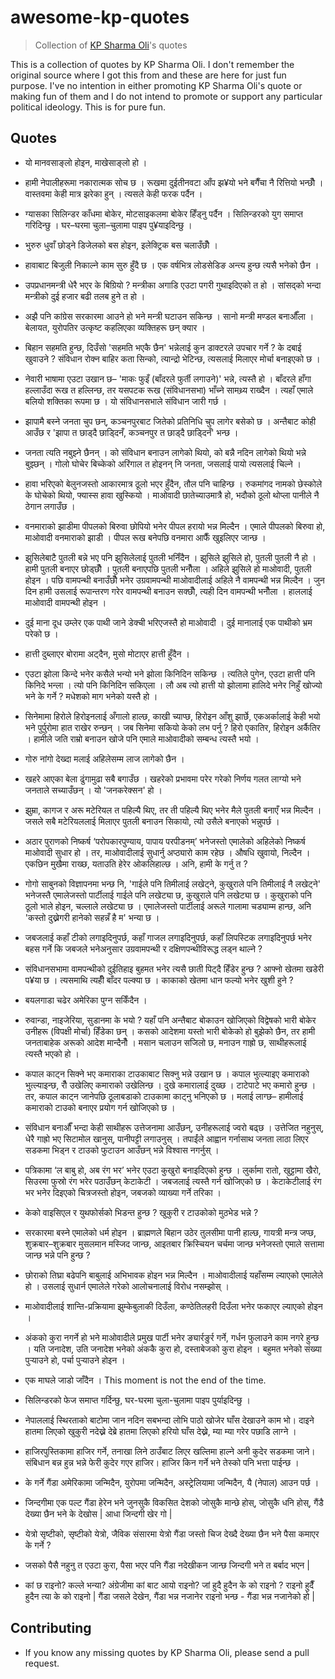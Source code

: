# awesome-kp-quotes

> Collection of [KP Sharma Oli](https://en.wikipedia.org/wiki/Khadga_Prasad_Oli)'s quotes

This is a collection of quotes by KP Sharma Oli. I don't remember the original source where I got this from and these are here for just fun purpose. I've no intention in either promoting KP Sharma Oli's quote or making fun of them and I do not intend to promote or support any particular political ideology. This is for pure fun.

## Quotes

- यो मानवसाङ्लो होइन, माखेसाङ्लो हो ।

- हामी नेपालीहरूमा नकारात्मक सोच छ । रूखमा दुईतीनवटा आँप झ¥यो भने बगैँचा नै रित्तियो भन्छौँ । वास्तवमा केही मात्र झरेका हुन् । त्यसले केही फरक पर्दैन ।

- ग्यासका सिलिन्डर काँधमा बोकेर, मोटसाइकलमा बोकेर हिँड्नु पर्दैन । सिलिन्डरको युग समाप्त गरिदिन्छु । घर–घरमा चुला–चुलामा पाइप पु¥याइदिन्छु ।

- भुरुरु धुवाँ छोड्ने डिजेलको बस होइन, इलेक्ट्रिक बस चलाउँछौँ ।

- हावाबाट बिजुली निकाल्ने काम सुरु हुँदै छ । एक वर्षभित्र लोडसेडिङ अन्त्य हुन्छ त्यसै भनेको छैन ।

- उपप्रधानमन्त्री धेरै भएर के बिग्रियो ? मन्त्रीका अगाडि एउटा पगरी गुथाइदिएको त हो । सांसद्को भन्दा मन्त्रीको दुई हजार बढी तलब हुने त हो ।

- अझै पनि कांग्रेस सरकारमा आउने हो भने मन्त्री घटाउन सकिन्छ । सानो मन्त्री मण्डल बनाऔँला । बेलायत, युरोपतिर उत्कृष्ट कहलिएका व्यक्तिहरू छन् क्यार ।

- बिहान सहमति हुन्छ, दिउँसो 'सहमति भएकै छैन' भन्नेलाई कुन डाक्टरले उपचार गर्ने ? के दबाई खुवाउने ? संविधान रोक्न बाहिर कता सिन्को, त्यान्द्रो भेटिन्छ, त्यसलाई मिलाएर मोर्चा बनाइएको छ ।

- नेवारी भाषामा एउटा उखान छ– 'माकः फुइँ (बाँदरले फुर्ती लगाउने)' भन्ने, त्यस्तै हो । बाँदरले हाँगा हल्लाउँदा रूख त हल्लिन्छ, तर यसपटक रूख (संविधानसभा) भाँच्ने सामथ्र्य राख्दैन । त्यहाँ एमाले बलियो शक्तिका रूपमा छ । यो संविधानसभाले संविधान जारी गर्छ ।

- झापामै बस्ने जनता चुप छन्, कञ्चनपुरबाट जितेको प्रतिनिधि चुप लागेर बसेको छ । अन्तैबाट कोही आउँछ र 'झापा त छाड्दै छाड्दिनँ, कञ्चनपुर त छाड्दै छाड्दिनँ' भन्छ ।

- जनता त्यति नबुझ्ने छैनन् । को संविधान बनाउन लागेको थियो, को बन्नै नदिन लागेको थियो भन्ने बुझ्छन् । गोलो घोचेर बिच्केको अरिंगाल त होइनन् नि जनता, जसलाई पायो त्यसलाई चिल्ने ।

- हावा भरिएको बेलुनजस्तो आकारमात्र ठूलो भएर हुँदैन, तौल पनि चाहिन्छ । रुकमांगद नामको छेस्कोले के घोचेको थियो, फ्यास्स हावा खुस्कियो । माओवादी छातेच्याउमात्रै हो, भदौको ठूलो थोप्ला पानीले नै ठेगान लगाउँछ ।

- वनमाराको झाडीमा पीपलको बिरुवा छोपियो भनेर पीपल हरायो भन्न मिल्दैन । एमाले पीपलको बिरुवा हो, माओवादी वनमाराको झाडी । पीपल रूख बनेपछि वनमारा आफैँ खुइलिएर जान्छ ।

- झुसिलेबाटै पुतली बन्ने भए पनि झुसिलेलाई पुतली भनिँदैन । झुसिले झुसिले हो, पुतली पुतली नै हो । हामी पुतली बनाएर छोड्छौँ । पुतली बनाएपछि पुतली भनौँला । अहिले झुसिले हो माओवादी, पुतली होइन । पछि वामपन्थी बनाउँछौँ भनेर उग्रवामपन्थी माओवादीलाई अहिले नै वामपन्थी भन्न मिल्दैन । जुन दिन हामी उसलाई रूपान्तरण गरेर वामपन्थी बनाउन सक्छौँ, त्यही दिन वामपन्थी भनौँला । हाललाई माओवादी वामपन्थी होइन ।

- दुई माना दूध उम्लेर एक पाथी जाने डेक्ची भरिएजस्तै हो माओवादी । दुई मानालाई एक पाथीको भ्रम परेको छ ।

- हात्ती दुब्लाएर बोरामा अट्दैन, मुसो मोटाएर हात्ती हुँदैन ।

- एउटा झोला किन्दे भनेर कसैले भन्यो भने झोला किनिदिन सकिन्छ । त्यतिले पुगेन, एउटा हात्ती पनि किनिदे भन्ला । त्यो पनि किनिदिन सकिएला । लौ अब त्यो हात्ती यो झोलामा हालिदे भनेर निहुँ खोज्यो भने के गर्ने ? मधेशको माग भनेको यस्तै हो ।

- सिनेमामा हिरोले हिरोइनलाई अँगालो हाल्छ, काखी च्याप्छ, हिरोइन आँशु झार्छे, एकअर्कालाई केही भयो भने पुर्पुरोमा हात राखेर रुन्छन् । जब सिनेमा सकियो केको लभ पर्नु ? हिरो एकातिर, हिरोइन अर्कैतिर । हामीले जति राम्रो बनाउन खोजे पनि एमाले माओवादीको सम्बन्ध त्यस्तै भयो ।

- गोरु नांगो देख्दा मलाई अहिलेसम्म लाज लागेको छैन ।

- खहरे आएका बेला ढुंगामुढा सबै बगाउँछ । खहरेको प्रभावमा परेर गरेको निर्णय गलत लाग्यो भने जनताले सच्याउँछन् । यो 'जनकरेक्सन' हो ।

- झुम्रा, कागज र अरू मटेरियल त पहिल्यै थिए, तर ती पहिल्यै थिए भनेर मैले पुतली बनाएँ भन्न मिल्दैन । जसले सबै मटेरियललाई मिलाएर पुतली बनाउन सिकायो, त्यो उसैले बनाएको भन्नुपर्छ ।

- अठार पुराणको निष्कर्ष ‘परोपकारपुण्याय, पापाय परपीडनम्’ भनेजस्तो एमालेको अहिलेको निष्कर्ष माओवादी सुधार हो । तर, माओवादीलाई सुधार्नु अप्ठ्यारो काम रहेछ । औषधि खुवायो, निल्दैन । एकछिन मुखैमा राख्छ, यताउति हेरेर ओकलिहाल्छ । अनि, हामी के गर्नु त ?

- गोगो साबुनको विज्ञापनमा भन्छ नि, 'गाईले पनि तिमीलाई लखेट्ने, कुखुराले पनि तिमीलाई नै लखेट्ने' भनेजस्तै एमालेजस्तो पार्टीलाई गाईले पनि लखेट्या छ, कुखुराले पनि लखेट्या छ । कुखुराको पनि ठूलो भाले होइन, चल्लाले लखेट्या छ । एमालेजस्तो पार्टीलाई अरूले गालामा चड्याम्म हान्छ, अनि 'कस्तो दुख्नेगरी हानेको सहन्नँ है म' भन्या छ ।

- जबजलाई कहाँ टीको लगाइदिनुपर्छ, कहाँ गाजल लगाइदिनुपर्छ, कहाँ लिपस्टिक लगाइदिनुपर्छ भनेर बहस गर्ने कि जबजले भनेअनुसार उग्रवामपन्थी र दक्षिणपन्थीविरूद्ध लड्न थाल्ने ?

- संविधानसभामा वामपन्थीको दुईतिहाइ बुहमत भनेर त्यसै छाती पिट्दै हिँडेर हुन्छ ? आफ्नो खेतमा खडेरी प¥या छ । त्यसमाथि त्यहीँ बाँदर पल्क्या छ । काकाको खेतमा धान फल्यो भनेर खुशी हुने ?

- बयलगाडा चढेर अमेरिका पुग्न सकिँदैन ।

- रुवान्डा, नाइजेरिया, सुडानमा के भयो ? यहाँ पनि अन्तैबाट बोकाउन खोजिएको विद्वेषको भारी बोकेर उनीहरू (विपक्षी मोर्चा) हिँडेका छन् । कसको आदेशमा यस्तो भारी बोकेको हो बुझेको छैन, तर हामी जनताबाहेक अरूको आदेश मान्दैनौँ । मसान चलाउन सजिलो छ, मनाउन गाह्रो छ, साथीहरूलाई त्यस्तै भएको हो ।

- कपाल काट्न सिक्ने भए कमाराका टाउकाबाट सिक्नु भन्ने उखान छ । कपाल भुत्ल्याइए कमाराको भुत्ल्याइन्छ, रौँ उखेलिए कमाराको उखेलिन्छ । दुखे कमारालाई दुख्छ । टाटेपाटे भए कमारो हुन्छ । तर, कपाल काट्न जानेपछि ठूलाबडाको टाउकामा काट्नु भनिएको छ । मलाई लाग्छ– हामीलाई कमाराको टाउको बनाएर प्रयोग गर्न खोजिएको छ ।

- संविधान बनाऔँ भन्दा केही साथीहरू उत्तेजनामा आउँछन्, उनीहरूलाई ज्वरो बढ्छ । उत्तेजित नहुनुस्, धेरै गाह्रो भए सिटामोल खानुस्, पानीपट्टी लगाउनुस् । तपाईंले आह्वान गर्नासाथ जनता लाठा लिएर सडकमा भिड्न र टाउको फुटाउन आउँछन् भन्ने विश्वास नगर्नुस् ।

- पत्रिकामा ‘ल बाबु हो, अब रंग भर’ भनेर एउटा कुखुरो बनाइदिएको हुन्छ । लुर्कामा रातो, खुट्टामा खैरो, सिउरमा फुस्रो रंग भरेर पठाउँछन् केटाकेटी । जबजलाई त्यस्तै गर्न खोजिएको छ । केटाकेटीलाई रंग भर भनेर दिइएको चित्रजस्तो होइन, जबजको व्याख्या गर्ने तरिका ।

- केको वाइसिएल र युथफोर्सको भिडन्त हुन्छ ? खुकुरी र टाउकोको मुठभेड भन्ने ?

- सरकारमा बस्ने एमालेको धर्म होइन । ब्राह्मणले बिहान उठेर तुलसीमा पानी हाल्छ, गायत्री मन्त्र जप्छ, शुक्रबार–शुक्रबार मुसलमान मस्जिद जान्छ, आइतबार क्रिस्चियन चर्चमा जान्छ भनेजस्तो एमाले सत्तामा जान्छ भन्ने पनि हुन्छ ?

- छोराको तिघ्रा बढेपनि बाबुलाई अभिभावक होइन भन्न मिल्दैन । माओवादीलाई यहाँसम्म ल्याएको एमालेले हो । उसलाई सुधार्न एमालेले गरेको आलोचनालाई विरोध नसम्झोस् ।

- माओवादीलाई शान्ति-प्रक्रियामा झुम्केबुलाकी दिउँला, कण्ठेतिलहरी दिउँला भनेर फकाएर ल्याएको होइन ।

- अंकको कुरा नगर्ने हो भने माओवादीले प्रमुख पार्टी भनेर ङ्यार्रङुर्र गर्ने, गर्धन फुलाउने काम नगरे हुन्छ । यति जनादेश, उति जनादेश भनेको अंककै कुरा हो, दस्ताबेजको कुरा होइन । बहुमत भनेको संख्या पुर्‍याउने हो, पर्चा पुर्‍याउने होइन ।

- एक माघले जाडो जाँदैन । This moment is not the end of the time.

- सिलिन्डरको फेज समाप्त गर्दिन्छु, घर-घरमा चुला-चुलामा पाइप पुर्याइदिन्छु ।

- नेपाललाई स्थिरताको बाटोमा जान नदिन सबभन्दा लोभि पाठो खोजेर घाँस देखाउने काम भो। दाइने हातमा लिएको खुकुरी नदेख्ने देब्रे हातमा लिएको हरियो घाँस देख्ने, म्या म्या गरेर पछाडि लाग्ने ।

- हाजिरपुस्तिकामा हाजिर गर्ने, तनाखा लिने ठाउँबाट लिएर खल्तिमा हाल्ने अनी कुदेर सडकमा जाने। संबिधान बन्न हुन्न भन्ने फेरी कुदेर गएर हाजिर। हाजिर किन गर्ने भने तेस्को पनि भत्ता पाईन्छ ।

- के गर्ने गैंडा अमेरिकामा जन्मिदैन, युरोपमा जन्मिदैन, अस्ट्रेलियामा जन्मिदैन, यै (नेपाल) आउन पर्छ ।

- जिन्दगीमा एक पल्ट गैंडा हेरेन भने जुनसुकै विकसित देशको जोसुकै मान्छे होस्, जोसुकै धनि होस्, गैंडै देख्या छैन भने के देखोस | आधा जिन्दगी खेर गो |

- येत्रो सृष्टीको, सृष्टीको येत्रो, जैविक संसारमा येत्रो गैंडा जस्तो चिज देख्दै देख्या छैन भने पैसा कमाएर के गर्ने ?

- जसको पैसै नहुनु त एउटा कुरा, पैसा भएर पनि गैंडा नदेखीकन जान्छ जिन्दगी भने त बर्बाद भएन |

- कां छ राइनो? कल्ले भन्या? अंग्रेजीमा कां बाट आयो राइनो? जां हुदै हुदैन के को राइनो ? राइनो हुदैँ हुदैन त्या के को राइनो | गैंडा जसले देखेन, गैंडा भन्न नजानेर राइनो भन्छ - गैंडा भन्न नजानेको हो |

## Contributing

- If you know any missing quotes by KP Sharma Oli, please send a pull request.

